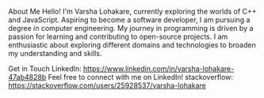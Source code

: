 
About Me
Hello! I'm Varsha Lohakare, currently exploring the worlds of C++ and JavaScript. 
Aspiring to become a software developer, I am pursuing a degree in computer engineering.
My journey in programming is driven by a passion for learning and contributing to open-source projects. 
I am enthusiastic about exploring different domains and technologies to broaden my understanding and skills.

Get in Touch
LinkedIn: https://www.linkedin.com/in/varsha-lohakare-47ab4828b
Feel free to connect with me on LinkedIn!
stackoverflow: https://stackoverflow.com/users/25928537/varsha-lohakare

<!---
varshalohakre/varshalohakre is a ✨ special ✨ repository because its `README.md` (this file) appears on your GitHub profile.
You can click the Preview link to take a look at your changes.
--->
